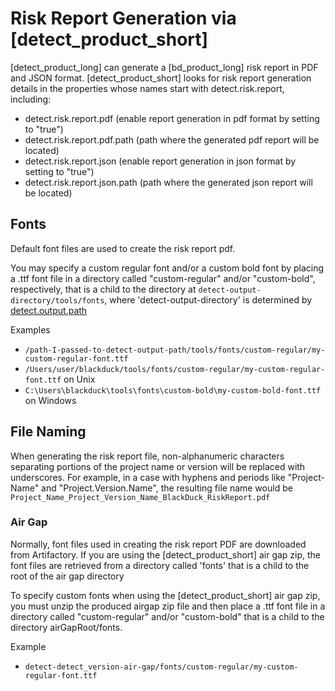 # Risk Report Generation via [detect_product_short]

[detect_product_long] can generate a [bd_product_long] risk report in PDF and JSON format.
[detect_product_short] looks for risk report generation details in the properties whose names start with detect.risk.report, including:

* detect.risk.report.pdf (enable report generation in pdf format by setting to "true")
* detect.risk.report.pdf.path (path where the generated pdf report will be located)
* detect.risk.report.json (enable report generation in json format by setting to "true")
* detect.risk.report.json.path (path where the generated json report will be located)

## Fonts

Default font files are used to create the risk report pdf. 

You may specify a custom regular font and/or a custom bold font by placing a .ttf font file in a directory called "custom-regular" and/or "custom-bold", respectively, that is a child to the directory at ```detect-output-directory/tools/fonts```, where 'detect-output-directory' is determined by [detect.output.path](../properties/configuration/paths.md#detect-output-path)

Examples

* ```/path-I-passed-to-detect-output-path/tools/fonts/custom-regular/my-custom-regular-font.ttf```
* ```/Users/user/blackduck/tools/fonts/custom-regular/my-custom-regular-font.ttf``` on Unix
* ```C:\Users\blackduck\tools\fonts\custom-bold\my-custom-bold-font.ttf``` on Windows

## File Naming

When generating the risk report file, non-alphanumeric characters separating portions of the project name or version will be replaced with underscores. For example, in a case with hyphens and periods like "Project-Name" and "Project.Version.Name", the resulting file name would be ```Project_Name_Project_Version_Name_BlackDuck_RiskReport.pdf```

### Air Gap

Normally, font files used in creating the risk report PDF are downloaded from Artifactory. If you are using the [detect_product_short] air gap zip, the font files are retrieved from a directory called 'fonts' that is a child to the root of the air gap directory

To specify custom fonts when using the [detect_product_short] air gap zip, you must unzip the produced airgap zip file and then place a .ttf font file in a directory called "custom-regular" and/or "custom-bold" that is a child to the directory airGapRoot/fonts.

Example

* ```detect-detect_version-air-gap/fonts/custom-regular/my-custom-regular-font.ttf```
